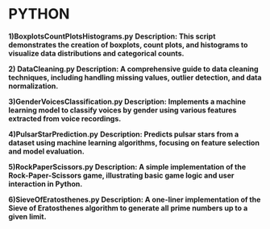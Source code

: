 # PYTHON


**1)BoxplotsCountPlotsHistograms.py**
**Description: This script demonstrates the creation of boxplots, count plots, and histograms to visualize data distributions and categorical counts.**

**2) DataCleaning.py
Description: A comprehensive guide to data cleaning techniques, including handling missing values, outlier detection, and data normalization.**

**3)GenderVoicesClassification.py
Description: Implements a machine learning model to classify voices by gender using various features extracted from voice recordings.**

**4)PulsarStarPrediction.py**
**Description: Predicts pulsar stars from a dataset using machine learning algorithms, focusing on feature selection and model evaluation.**

**5)RockPaperScissors.py
Description: A simple implementation of the Rock-Paper-Scissors game, illustrating basic game logic and user interaction in Python.**

**6)SieveOfEratosthenes.py
Description: A one-liner implementation of the Sieve of Eratosthenes algorithm to generate all prime numbers up to a given limit.**

